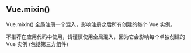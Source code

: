 
## Vue.mixin()
Vue.mixin() 全局注册一个混入，影响注册之后所有创建的每个 Vue 实例。

不推荐在应用代码中使用，请谨慎使用全局混入，因为它会影响每个单独创建的 Vue 实例 (包括第三方组件)